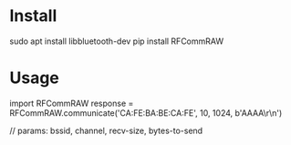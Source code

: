 # Install

sudo apt install libbluetooth-dev
pip install RFCommRAW


# Usage

import RFCommRAW
response = RFCommRAW.communicate('CA:FE:BA:BE:CA:FE', 10, 1024, b'AAAA\r\n')

// params:  bssid, channel, recv-size, bytes-to-send


